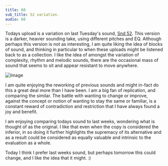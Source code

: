 ```yaml
---
title: 60
sub_title: 52 variation.
audio: 60
---
```


Todays upload is a variation on last Tuesday's sound, <a href="http://www.mono-log.org/snd_52/" title="Snd 52">Snd 52</a>. This version is a darker, heavier sounding take, using different pitches and EQ. Although perhaps this version is not as interesting, I am quite liking the idea of blocks of sound, and thinking in particular to when these uploads might be listened back to as a collection. I like the idea of amongst the variation of complexity, rhythm and melodic sounds, there are the occasional mass of sound that seems to sit and appear resistant to move anywhere.

![Image](/assets/img/Snd-60.jpg)
 
I am quite enjoying the reworking of previous sounds and might in-fact do this a great deal more than I have been. I am a big fan of replication, and comparing the similar. The battle with wanting to change or improve, against the concept or notion of wanting to stay the same or familiar, is a constant reward of contradiction and restriction that I have always found a joy and benefit.

I am enjoying comparing todays sound to last weeks, wondering what is thought of as the original. I like that even when the copy is considered the inferior, in so doing it further highlights the supremacy of its alternative and as a result could be considered as equally valuable and intrinsic to the evaluation as a whole.

Today I think I prefer last weeks sound, but perhaps tomorrow this could change, and I like the idea that it might. :)